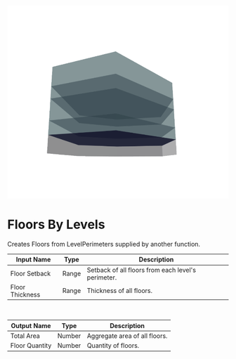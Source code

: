 <img src="preview.png" width="512">
            
# Floors By Levels

Creates Floors from LevelPerimeters supplied by another function.

|Input Name|Type|Description|
|---|---|---|
|Floor Setback|Range|Setback of all floors from each level's perimeter.|
|Floor Thickness|Range|Thickness of all floors.|


<br>

|Output Name|Type|Description|
|---|---|---|
|Total Area|Number|Aggregate area of all floors.|
|Floor Quantity|Number|Quantity of floors.|

